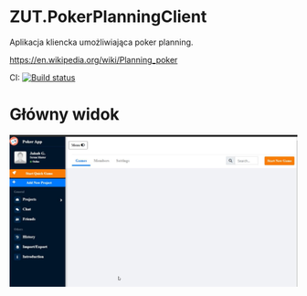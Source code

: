 # ZUT.PokerPlanningClient

Aplikacja kliencka umożliwiająca poker planning.

https://en.wikipedia.org/wiki/Planning_poker

CI:
[![Build status](https://ci.appveyor.com/api/projects/status/a1k121ldhp8orb6i?svg=true)](https://ci.appveyor.com/project/Jacob273/zut-pokerplanningclient)



# Główny widok
![pokerplanning_mainview](./pokerplanning_mainview.jpg)
